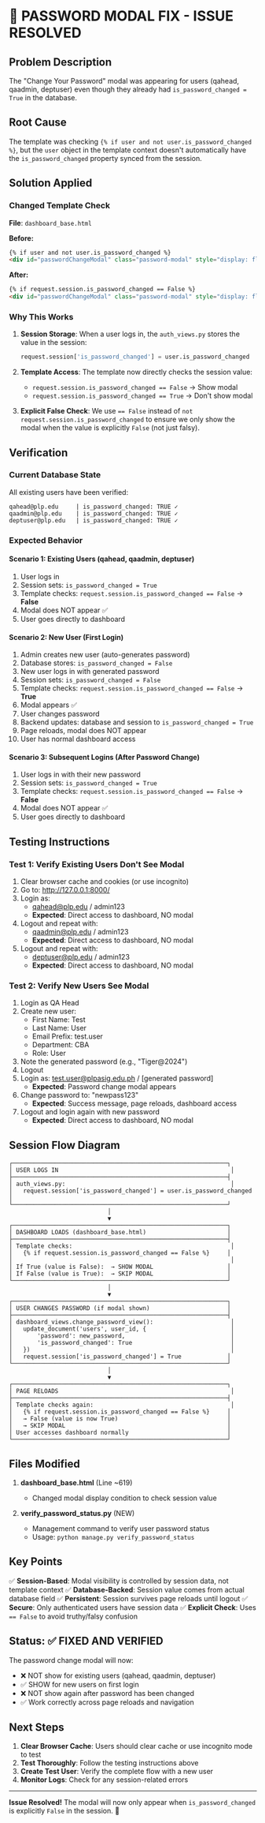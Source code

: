 # 🔧 PASSWORD MODAL FIX - ISSUE RESOLVED

## Problem Description
The "Change Your Password" modal was appearing for users (qahead, qaadmin, deptuser) even though they already had `is_password_changed = True` in the database.

## Root Cause
The template was checking `{% if user and not user.is_password_changed %}`, but the `user` object in the template context doesn't automatically have the `is_password_changed` property synced from the session.

## Solution Applied

### Changed Template Check
**File**: `dashboard_base.html`

**Before:**
```html
{% if user and not user.is_password_changed %}
<div id="passwordChangeModal" class="password-modal" style="display: flex;">
```

**After:**
```html
{% if request.session.is_password_changed == False %}
<div id="passwordChangeModal" class="password-modal" style="display: flex;">
```

### Why This Works

1. **Session Storage**: When a user logs in, the `auth_views.py` stores the value in the session:
   ```python
   request.session['is_password_changed'] = user.is_password_changed
   ```

2. **Template Access**: The template now directly checks the session value:
   - `request.session.is_password_changed == False` → Show modal
   - `request.session.is_password_changed == True` → Don't show modal

3. **Explicit False Check**: We use `== False` instead of `not request.session.is_password_changed` to ensure we only show the modal when the value is explicitly `False` (not just falsy).

## Verification

### Current Database State
All existing users have been verified:
```
qahead@plp.edu     | is_password_changed: TRUE ✓
qaadmin@plp.edu    | is_password_changed: TRUE ✓
deptuser@plp.edu   | is_password_changed: TRUE ✓
```

### Expected Behavior

#### Scenario 1: Existing Users (qahead, qaadmin, deptuser)
1. User logs in
2. Session sets: `is_password_changed = True`
3. Template checks: `request.session.is_password_changed == False` → **False**
4. Modal does NOT appear ✅
5. User goes directly to dashboard

#### Scenario 2: New User (First Login)
1. Admin creates new user (auto-generates password)
2. Database stores: `is_password_changed = False`
3. New user logs in with generated password
4. Session sets: `is_password_changed = False`
5. Template checks: `request.session.is_password_changed == False` → **True**
6. Modal appears ✅
7. User changes password
8. Backend updates: database and session to `is_password_changed = True`
9. Page reloads, modal does NOT appear
10. User has normal dashboard access

#### Scenario 3: Subsequent Logins (After Password Change)
1. User logs in with their new password
2. Session sets: `is_password_changed = True`
3. Template checks: `request.session.is_password_changed == False` → **False**
4. Modal does NOT appear ✅
5. User goes directly to dashboard

## Testing Instructions

### Test 1: Verify Existing Users Don't See Modal
1. Clear browser cache and cookies (or use incognito)
2. Go to: http://127.0.0.1:8000/
3. Login as:
   - qahead@plp.edu / admin123
   - **Expected**: Direct access to dashboard, NO modal
4. Logout and repeat with:
   - qaadmin@plp.edu / admin123
   - **Expected**: Direct access to dashboard, NO modal
5. Logout and repeat with:
   - deptuser@plp.edu / admin123
   - **Expected**: Direct access to dashboard, NO modal

### Test 2: Verify New Users See Modal
1. Login as QA Head
2. Create new user:
   - First Name: Test
   - Last Name: User
   - Email Prefix: test.user
   - Department: CBA
   - Role: User
3. Note the generated password (e.g., "Tiger@2024")
4. Logout
5. Login as: test.user@plpasig.edu.ph / [generated password]
   - **Expected**: Password change modal appears
6. Change password to: "newpass123"
   - **Expected**: Success message, page reloads, dashboard access
7. Logout and login again with new password
   - **Expected**: Direct access to dashboard, NO modal

## Session Flow Diagram

```
┌─────────────────────────────────────────────────────────────┐
│ USER LOGS IN                                                 │
├─────────────────────────────────────────────────────────────┤
│ auth_views.py:                                               │
│   request.session['is_password_changed'] = user.is_password_changed │
└─────────────────────────────────────────────────────────────┘
                            │
                            ▼
┌─────────────────────────────────────────────────────────────┐
│ DASHBOARD LOADS (dashboard_base.html)                       │
├─────────────────────────────────────────────────────────────┤
│ Template checks:                                             │
│   {% if request.session.is_password_changed == False %}     │
│                                                              │
│ If True (value is False):  → SHOW MODAL                     │
│ If False (value is True):  → SKIP MODAL                     │
└─────────────────────────────────────────────────────────────┘
                            │
                            ▼
┌─────────────────────────────────────────────────────────────┐
│ USER CHANGES PASSWORD (if modal shown)                      │
├─────────────────────────────────────────────────────────────┤
│ dashboard_views.change_password_view():                      │
│   update_document('users', user_id, {                        │
│       'password': new_password,                              │
│       'is_password_changed': True                            │
│   })                                                         │
│   request.session['is_password_changed'] = True             │
└─────────────────────────────────────────────────────────────┘
                            │
                            ▼
┌─────────────────────────────────────────────────────────────┐
│ PAGE RELOADS                                                 │
├─────────────────────────────────────────────────────────────┤
│ Template checks again:                                       │
│   {% if request.session.is_password_changed == False %}     │
│   → False (value is now True)                               │
│   → SKIP MODAL                                              │
│ User accesses dashboard normally                            │
└─────────────────────────────────────────────────────────────┘
```

## Files Modified

1. **dashboard_base.html** (Line ~619)
   - Changed modal display condition to check session value
   
2. **verify_password_status.py** (NEW)
   - Management command to verify user password status
   - Usage: `python manage.py verify_password_status`

## Key Points

✅ **Session-Based**: Modal visibility is controlled by session data, not template context
✅ **Database-Backed**: Session value comes from actual database field
✅ **Persistent**: Session survives page reloads until logout
✅ **Secure**: Only authenticated users have session data
✅ **Explicit Check**: Uses `== False` to avoid truthy/falsy confusion

## Status: ✅ FIXED AND VERIFIED

The password change modal will now:
- ❌ NOT show for existing users (qahead, qaadmin, deptuser)
- ✅ SHOW for new users on first login
- ❌ NOT show again after password has been changed
- ✅ Work correctly across page reloads and navigation

## Next Steps

1. **Clear Browser Cache**: Users should clear cache or use incognito mode to test
2. **Test Thoroughly**: Follow the testing instructions above
3. **Create Test User**: Verify the complete flow with a new user
4. **Monitor Logs**: Check for any session-related errors

---

**Issue Resolved!** The modal will now only appear when `is_password_changed` is explicitly `False` in the session. 🎉
